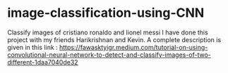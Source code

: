 # image-classification-using-CNN
Classify images of cristiano ronaldo and lionel messi
I have done this project with my friends Harikrishnan and Kevin.
A complete description is given in this link : https://fawasktyigr.medium.com/tutorial-on-using-convolutional-neural-network-to-detect-and-classify-images-of-two-different-1daa7040de32
